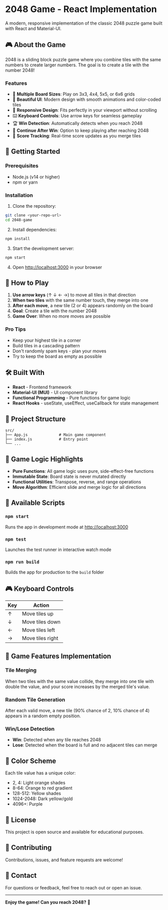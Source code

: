 # 2048 Game - React Implementation

A modern, responsive implementation of the classic 2048 puzzle game built with React and Material-UI.

## 🎮 About the Game

2048 is a sliding block puzzle game where you combine tiles with the same numbers to create larger numbers. The goal is to create a tile with the number 2048!

### Features

- 🎯 **Multiple Board Sizes**: Play on 3x3, 4x4, 5x5, or 6x6 grids
- 🎨 **Beautiful UI**: Modern design with smooth animations and color-coded tiles
- 📱 **Responsive Design**: Fits perfectly in your viewport without scrolling
- ⌨️ **Keyboard Controls**: Use arrow keys for seamless gameplay
- 🏆 **Win Detection**: Automatically detects when you reach 2048
- 🔄 **Continue After Win**: Option to keep playing after reaching 2048
- 💯 **Score Tracking**: Real-time score updates as you merge tiles

## 🚀 Getting Started

### Prerequisites

- Node.js (v14 or higher)
- npm or yarn

### Installation

1. Clone the repository:
```bash
git clone <your-repo-url>
cd 2048-game
```

2. Install dependencies:
```bash
npm install
```

3. Start the development server:
```bash
npm start
```

4. Open [http://localhost:3000](http://localhost:3000) in your browser

## 🎯 How to Play

1. **Use arrow keys** (↑ ↓ ← →) to move all tiles in that direction
2. **When two tiles** with the same number touch, they merge into one
3. **After each move**, a new tile (2 or 4) appears randomly on the board
4. **Goal**: Create a tile with the number 2048
5. **Game Over**: When no more moves are possible

### Pro Tips

- Keep your highest tile in a corner
- Build tiles in a cascading pattern
- Don't randomly spam keys - plan your moves
- Try to keep the board as empty as possible

## 🛠️ Built With

- **React** - Frontend framework
- **Material-UI (MUI)** - UI component library
- **Functional Programming** - Pure functions for game logic
- **React Hooks** - useState, useEffect, useCallback for state management

## 📁 Project Structure
```
src/
├── App.js              # Main game component
├── index.js            # Entry point
└── ...
```

## 🎨 Game Logic Highlights

- **Pure Functions**: All game logic uses pure, side-effect-free functions
- **Immutable State**: Board state is never mutated directly
- **Functional Utilities**: Transpose, reverse, and range operations
- **Move Algorithm**: Efficient slide and merge logic for all directions

## 🔧 Available Scripts

### `npm start`
Runs the app in development mode at [http://localhost:3000](http://localhost:3000)

### `npm test`
Launches the test runner in interactive watch mode

### `npm run build`
Builds the app for production to the `build` folder

## 🎮 Keyboard Controls

| Key | Action |
|-----|--------|
| ↑ | Move tiles up |
| ↓ | Move tiles down |
| ← | Move tiles left |
| → | Move tiles right |

## 🌟 Game Features Implementation

### Tile Merging
When two tiles with the same value collide, they merge into one tile with double the value, and your score increases by the merged tile's value.

### Random Tile Generation
After each valid move, a new tile (90% chance of 2, 10% chance of 4) appears in a random empty position.

### Win/Lose Detection
- **Win**: Detected when any tile reaches 2048
- **Lose**: Detected when the board is full and no adjacent tiles can merge

## 🎨 Color Scheme

Each tile value has a unique color:
- 2, 4: Light orange shades
- 8-64: Orange to red gradient
- 128-512: Yellow shades
- 1024-2048: Dark yellow/gold
- 4096+: Purple

## 📝 License

This project is open source and available for educational purposes.

## 🤝 Contributing

Contributions, issues, and feature requests are welcome!

## 📧 Contact

For questions or feedback, feel free to reach out or open an issue.

---

**Enjoy the game! Can you reach 2048?** 🎯